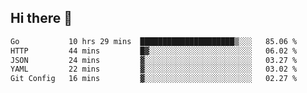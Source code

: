## Hi there 👋

<!--START_SECTION:waka-->

```txt
Go           10 hrs 29 mins  █████████████████████▒░░░   85.06 %
HTTP         44 mins         █▓░░░░░░░░░░░░░░░░░░░░░░░   06.02 %
JSON         24 mins         ▓░░░░░░░░░░░░░░░░░░░░░░░░   03.27 %
YAML         22 mins         ▓░░░░░░░░░░░░░░░░░░░░░░░░   03.02 %
Git Config   16 mins         ▓░░░░░░░░░░░░░░░░░░░░░░░░   02.27 %
```

<!--END_SECTION:waka-->
